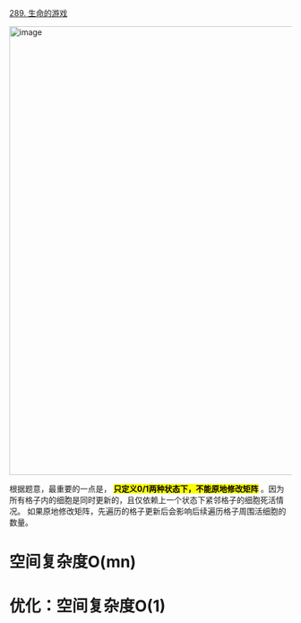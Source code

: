[289. 生命的游戏](https://leetcode.cn/problems/game-of-life/description/?envType=study-plan-v2&envId=top-interview-150)

<img width="921" height="801" alt="image" src="https://github.com/user-attachments/assets/a67421e4-5acf-4771-a3ed-543f400282bb" />

根据题意，最重要的一点是，
<mark><strong>只定义0/1两种状态下，不能原地修改矩阵</strong></mark>
。因为所有格子内的细胞是同时更新的，且仅依赖上一个状态下紧邻格子的细胞死活情况。 如果原地修改矩阵，先遍历的格子更新后会影响后续遍历格子周围活细胞的数量。

# 空间复杂度O(mn)


# 优化：空间复杂度O(1)

